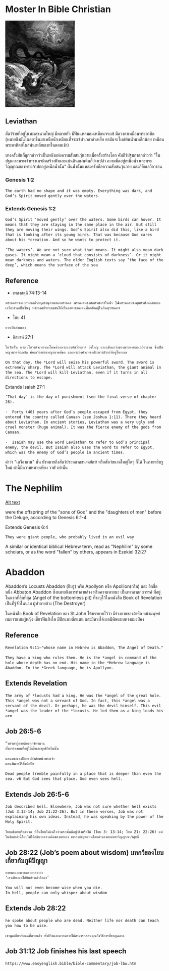 # Moster In  Bible  Christian

![Alt text](img/220px-Destruction_of_Leviathan.png)
## Leviathan 
สัตว์ร้ายที่อยู่ในทะเลขนาดใหญ่  มีหลายหัว มีฟันแหลมคมเหมือนจระเข้ มีดวงตาเหมือนพระอาทิด   
(หมายถึงมันโผล่ตาขึ้นมาเหนือน้ำเหมือนที่จระเข้ทำเวลาล่าเหยื่อ ตามันจะโผล่พ้นน้ำมาเล็กน้อย เหมือนพระอาทิตย์โผล่พ้นเหลี่ยมเขาในตอนเช้า)

บางครั้งมันก็ถูกกล่าวว่าเป็นพลังแห่งความสับสนวุ่นวายเมื่อครั้งสร้างโลก คัมภีร์ปฐมกาลกล่าวว่า "ในปฐมกาลพระเจ้าทรงเนรมิตสร้างฟ้าและแผ่นดินแผ่นดินก็ว่างเปล่า ความมืดอยู่เหนือน้ำ และพระวิญญาณของพระเจ้าปกอยู่เหนือน้ำนั้น" ผืนน้ำนั่นแหละครับคือความสับสนวุ่นวาย และก็คือเลวีอาธาน


### Genesis 1:2
``` 
The earth had no shape and it was empty. Everything was dark, and God’s Spirit moved gently over the waters.
 ```

 ### Extends  Genesis 1:2
 ```
God’s Spirit ‘moved gently’ over the waters. Some birds can hover. It means that they are staying in the same place in the air. But still they are moving their wings. God’s Spirit also did this, like a bird that is looking after its young birds. That was because God cares about his *creation. And so he wants to protect it.

‘The waters’. We are not sure what that means. It might also mean dark gases. It might mean a ‘cloud that consists of darkness’. Or it might mean darkness and waters. The older English texts say ‘the face of the deep’, which means the surface of the sea
```

## Reference
- เพลงสดุดี 74:13-14
```
พระองค์ทรงแยกทะเลด้วยฤทธานุภาพของพระองค์ พระองค์ทรงหักหัวมังกรในน้ำ 14พระองค์ทรงทุบหัวทั้งหลายของเลวีอาธานเป็นชิ้นๆ พระองค์ประทานมันให้เป็นอาหารของคนที่อาศัยอยู่ในถิ่นทุรกันดาร
```

-  โยบ 41 
``` 
ยาวเปิดอ่านเอง  
```
- อิสยาห์ 27:1
```
ในวันนั้น พระเยโฮวาห์จะทรงลงโทษด้วยพระแสงอันร้ายกาจ ยิ่งใหญ่ และแข็งแกร่งของพระองค์ต่อเลวีอาธาน ซึ่งเป็นพญานาคที่ฉกกัด คือเลวีอาธานพญานาคที่ขด และพระองค์จะทรงประหารมังกรที่อยู่ในทะเล 

On that day, the *Lord will seize his powerful sword. The sword is extremely sharp. The *Lord will attack Leviathan, the giant animal in the sea. The *Lord will kill Leviathan, even if it turns in all directions to escape.

```

Extands  Isaiah 27:1
```
‘That day’ is the day of punishment (see the final verse of chapter 26).

·  Forty (40) years after God’s people escaped from Egypt, they entered the country called Canaan (see Joshua 1:11). There they heard about Leviathan. In ancient stories, Leviathan was a very ugly and cruel monster (huge animal). It was the fierce enemy of the gods from Canaan.

·  Isaiah may use the word Leviathan to refer to God’s principal enemy, the devil. But Isaiah also uses the word to refer to Egypt, which was the enemy of God’s people in ancient times.
```

คำว่า "เลวีอาธาน" นั้น ยังหมายถึงสัตว์ประหลาดขนาดยักษ์ หรือสัตว์ขนาดใหญ่ใดๆ ก็ได้ ในภาษาฮิบรูใหม่ คำนี้มีความหมายเพียง วาฬ เท่านั้น


# The Nephilim

[Alt text](img/fall.jpg)

were the offspring of the "sons of God" and the "daughters of men" before the Deluge, according to Genesis 6:1-4.

Extends Genesis 6:4

```
They were giant people, who probably lived in an evil way
```


A similar or identical biblical Hebrew term, read as "Nephilim" by some scholars, or as the word "fallen" by others, appears in Ezekiel 32:27


# Abaddon
Abaddon’s Locusts Abaddon (ฮิบรู) หรือ
Apollyon หรือ Apollion(กรีก) และ
อีกชื่อหนึ่ง Abbaton Abaddon ซึ่งหมายถึงการทำลายล้าง หรือความหายนะ เป็นเทวดาตกสวรรค์ ที่อยู่ในนรกที่ลึกที่สุด (Angel of the bottomless pit) ที่ระบุไว้ในหนังสือ Book of Revelation เป็นที่รู้จักในนาม ผู้ทำลายล้าง (The Destroyer) 


ในหนังสือ Book of Revelation ของ St.John ได้บรรยายไว้ว่า มีร่างกายของม้าศึก หน้ามนุษย์ ผมยาวแบบผู้หญิง เขี้ยวฟันสิงโต มีปีกแบบตั๊กแตน และมีหางโค้งงอมีพิษแบบหางแมงป่อง


## Reference

```
Revelation 9:11—"whose name in Hebrew is Abaddon, The Angel of Death."

They have a king who rules them. He is the *angel in command of the hole whose depth has no end. His name in the *Hebrew language is Abaddon. In the *Greek language, he is Apollyon.
```
## Extends Revelation 

```
The army of *locusts had a king. He was the *angel of the great hole. This *angel was not a servant of God. In fact, this *angel was a servant of the devil. Or perhaps, he was the devil himself. This evil *angel was the leader of the *locusts. He led them as a king leads his arm
```


## Job 26:5-6 
```
“บรรดาผู้ตายต้องทุกข์ทรมาน
ทั้งบรรดาคนที่อยู่ใต้น้ำและทุกชีวิตในนั้น

แดนมรณาเปลือยเปล่าต่อหน้าพระเจ้า
แดนพินาศไร้สิ่งปกปิด

Dead people tremble painfully in a place that is deeper than even the sea. v6 But God sees that place. God even sees hell.
```

## Extends Job 26:5-6
```
Job described hell. Elsewhere, Job was not sure whether hell exists (Job 3:13-14; Job 21:22-26). But in these verses, Job was not explaining his own ideas. Instead, he was speaking by the power of the Holy Spirit.

โยบอธิบายเรื่องนรก ที่อื่นโยบไม่แน่ใจว่านรกนั้นมีอยู่จริงหรือไม่ (โยบ 3: 13-14; โยบ 21: 22-26) แต่ในข้อเหล่านี้โยบไม่ได้อธิบายความคิดของเขาเอง เขากำลังพูดแทนโดยอำนาจของพระวิญญาณบริสุทธิ์
```
##  Job 28:22 (Job’s poem about wisdom) บทกวีของโยบเกี่ยวกับภูมิปัญญา
```
หายนะและความตายกล่าวว่า
‘เราเพียงแต่ได้ยินข่าวเล่าลือมา’

You will not even become wise when you die.
In hell, people can only whisper about wisdom

```

## Extends  Job 28:22
```
he spoke about people who are dead. Neither life nor death can teach you how to be wise.

เขาพูดเกี่ยวกับคนที่ตายแล้ว ทั้งชีวิตและความตายไม่สามารถสอนคุณถึงวิธีการที่ชาญฉลาด

```
## Job 31:12 Job finishes his last speech
```
https://www.easyenglish.bible/bible-commentary/job-lbw.htm
```


